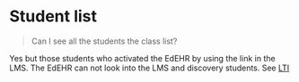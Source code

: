 # Student list

> Can I see all the students the class list?

Yes but those students who activated the EdEHR by using the link in the LMS. The EdEHR can not look into the LMS and discovery students. See [LTI](/shared/definitions.md#lti)